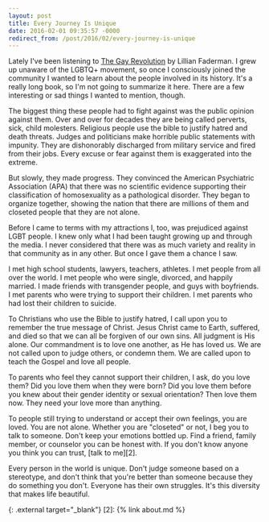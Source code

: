 ```yaml
---
layout: post
title: Every Journey Is Unique
date: 2016-02-01 09:35:57 -0000
redirect_from: /post/2016/02/every-journey-is-unique
---
```


Lately I've been listening to [The Gay Revolution][1] by Lillian Faderman. I grew up unaware of the LGBTQ+ movement, so once I consciously joined the community I wanted to learn about the people involved in its history. It's a really long book, so I'm not going to summarize it here. There are a few interesting or sad things I wanted to mention, though.

The biggest thing these people had to fight against was the public opinion against them. Over and over for decades they are being called perverts, sick, child molesters. Religious people use the bible to justify hatred and death threats. Judges and politicians make horrible public statements with impunity. They are dishonorably discharged from military service and fired from their jobs. Every excuse or fear against them is exaggerated into the extreme.

But slowly, they made progress. They convinced the American Psychiatric Association (APA) that there was no scientific evidence supporting their classification of homosexuality as a pathological disorder. They began to organize together, showing the nation that there are millions of them and closeted people that they are not alone.

Before I came to terms with my attractions I, too, was prejudiced against LGBT people. I knew only what I had been taught growing up and through the media. I never considered that there was as much variety and reality in that community as in any other. But once I gave them a chance I saw.

I met high school students, lawyers, teachers, athletes. I met people from all over the world. I met people who were single, divorced, and happily married. I made friends with transgender people, and guys with boyfriends. I met parents who were trying to support their children. I met parents who had lost their children to suicide.

To Christians who use the Bible to justify hatred, I call upon you to remember the true message of Christ. Jesus Christ came to Earth, suffered, and died so that we can all be forgiven of our own sins. All judgment is His alone. Our commandment is to love one another, as He has loved us. We are not called upon to judge others, or condemn them. We are called upon to teach the Gospel and love all people.

To parents who feel they cannot support their children, I ask, do you love them? Did you love them when they were born? Did you love them before you knew about their gender identity or sexual orientation? Then love them now. They need your love more than anything.

To people still trying to understand or accept their own feelings, you are loved. You are not alone. Whether you are "closeted" or not, I beg you to talk to someone. Don't keep your emotions bottled up. Find a friend, family member, or counselor you can be honest with. If you don't know anyone you think you can trust, [talk to me][2].

Every person in the world is unique. Don't judge someone based on a stereotype, and don't think that you're better than someone because they do something you don't. Everyone has their own struggles. It's this diversity that makes life beautiful.

[1]: https://www.goodreads.com/book/show/23492771-the-gay-revolution
  {: .external target="_blank"}
[2]: {% link about.md %}
